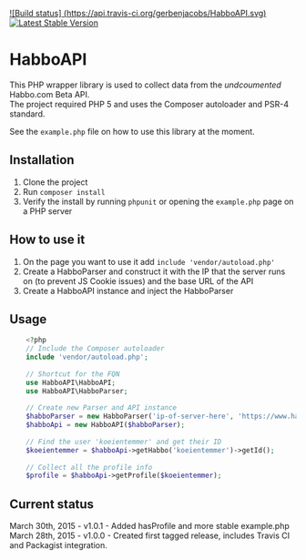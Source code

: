 [![Build status] (https://api.travis-ci.org/gerbenjacobs/HabboAPI.svg)](https://travis-ci.org/gerbenjacobs/HabboAPI)
[![Latest Stable Version](https://poser.pugx.org/gerbenjacobs/habbo-api/v/stable.svg)](https://packagist.org/packages/gerbenjacobs/habbo-api)
# HabboAPI
This PHP wrapper library is used to collect data from the _undcoumented_ Habbo.com Beta API.  
The project required PHP 5 and uses the Composer autoloader and PSR-4 standard.

See the `example.php` file on how to use this library at the moment.

## Installation
1. Clone the project
2. Run `composer install`
3. Verify the install by running `phpunit` or opening the `example.php` page on a PHP server

## How to use it

1. On the page you want to use it add `include 'vendor/autoload.php'`
2. Create a HabboParser and construct it with the IP that the server runs on (to prevent JS Cookie issues) and the base URL of the API
2. Create a HabboAPI instance and inject the HabboParser

## Usage
```php
    <?php
    // Include the Composer autoloader
    include 'vendor/autoload.php';
    
    // Shortcut for the FQN
    use HabboAPI\HabboAPI;
    use HabboAPI\HabboParser;
    
    // Create new Parser and API instance
    $habboParser = new HabboParser('ip-of-server-here', 'https://www.habbo.com/api/public/');
    $habboApi = new HabboAPI($habboParser);
    
    // Find the user 'koeientemmer' and get their ID
    $koeientemmer = $habboApi->getHabbo('koeientemmer')->getId();
    
    // Collect all the profile info
    $profile = $habboApi->getProfile($koeientemmer);
```

## Current status
March 30th, 2015 - v1.0.1 - Added hasProfile and more stable example.php
March 28th, 2015 - v1.0.0 - Created first tagged release, includes Travis CI and Packagist integration.
